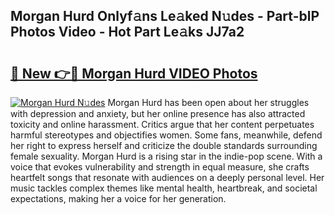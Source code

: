 ## Morgan Hurd Onlyf𝚊ns Le𝚊ked N𝚞des - Part-blP Photos Video - Hot Part Le𝚊ks JJ7a2

# <h2><a href="http://ab41576.deff.icu/?id=Morgan+Hurd">🔗 New 👉🔴 Morgan Hurd VIDEO Photos</a></h2>

[![Morgan Hurd N𝚞des](https://i.imgur.com/rIISA9y.gif)](http://ab41576.deff.icu/?id=Morgan+Hurd)
Morgan Hurd has been open about her struggles with depression and anxiety, but her online presence has also attracted toxicity and online harassment. Critics argue that her content perpetuates harmful stereotypes and objectifies women. Some fans, meanwhile, defend her right to express herself and criticize the double standards surrounding female sexuality. Morgan Hurd is a rising star in the indie-pop scene. With a voice that evokes vulnerability and strength in equal measure, she crafts heartfelt songs that resonate with audiences on a deeply personal level. Her music tackles complex themes like mental health, heartbreak, and societal expectations, making her a voice for her generation.
